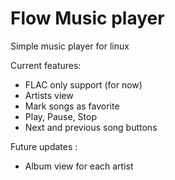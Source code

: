# Flow Music player

Simple music player for linux

Current features:

- FLAC only support (for now)
- Artists view
- Mark songs as favorite
- Play, Pause, Stop
- Next and previous song buttons

Future updates :
- Album view for each artist